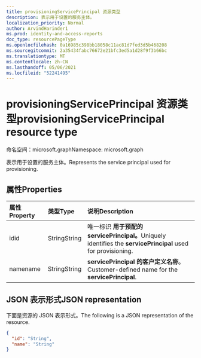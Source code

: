 ```yaml
---
title: provisioningServicePrincipal 资源类型
description: 表示用于设置的服务主体。
localization_priority: Normal
author: ArvindHarinder1
ms.prod: identity-and-access-reports
doc_type: resourcePageType
ms.openlocfilehash: 0a16985c398bb18058c11ac81d7fed3d5b468208
ms.sourcegitcommit: 2a35434fabc76672e21bfc3ed5a1d28f9f3b66bc
ms.translationtype: MT
ms.contentlocale: zh-CN
ms.lasthandoff: 05/06/2021
ms.locfileid: "52241495"
---
```

# <a name="provisioningserviceprincipal-resource-type"></a><span data-ttu-id="62ee2-103">provisioningServicePrincipal 资源类型</span><span class="sxs-lookup"><span data-stu-id="62ee2-103">provisioningServicePrincipal resource type</span></span>

<span data-ttu-id="62ee2-104">命名空间：microsoft.graph</span><span class="sxs-lookup"><span data-stu-id="62ee2-104">Namespace: microsoft.graph</span></span>


<span data-ttu-id="62ee2-105">表示用于设置的服务主体。</span><span class="sxs-lookup"><span data-stu-id="62ee2-105">Represents the service principal used for provisioning.</span></span> 

## <a name="properties"></a><span data-ttu-id="62ee2-106">属性</span><span class="sxs-lookup"><span data-stu-id="62ee2-106">Properties</span></span>

| <span data-ttu-id="62ee2-107">属性</span><span class="sxs-lookup"><span data-stu-id="62ee2-107">Property</span></span>     | <span data-ttu-id="62ee2-108">类型</span><span class="sxs-lookup"><span data-stu-id="62ee2-108">Type</span></span>        | <span data-ttu-id="62ee2-109">说明</span><span class="sxs-lookup"><span data-stu-id="62ee2-109">Description</span></span> |
|:-------------|:------------|:------------|
|<span data-ttu-id="62ee2-110">id</span><span class="sxs-lookup"><span data-stu-id="62ee2-110">id</span></span>|<span data-ttu-id="62ee2-111">String</span><span class="sxs-lookup"><span data-stu-id="62ee2-111">String</span></span>|<span data-ttu-id="62ee2-112">唯一标识 **用于预配的 servicePrincipal。**</span><span class="sxs-lookup"><span data-stu-id="62ee2-112">Uniquely identifies the **servicePrincipal** used for provisioning.</span></span>|
|<span data-ttu-id="62ee2-113">name</span><span class="sxs-lookup"><span data-stu-id="62ee2-113">name</span></span>|<span data-ttu-id="62ee2-114">String</span><span class="sxs-lookup"><span data-stu-id="62ee2-114">String</span></span>| <span data-ttu-id="62ee2-115">**servicePrincipal 的客户定义名称**。</span><span class="sxs-lookup"><span data-stu-id="62ee2-115">Customer-defined name for the **servicePrincipal**.</span></span>|

## <a name="json-representation"></a><span data-ttu-id="62ee2-116">JSON 表示形式</span><span class="sxs-lookup"><span data-stu-id="62ee2-116">JSON representation</span></span>

<span data-ttu-id="62ee2-117">下面是资源的 JSON 表示形式。</span><span class="sxs-lookup"><span data-stu-id="62ee2-117">The following is a JSON representation of the resource.</span></span>

<!-- {
  "blockType": "resource",
  "optionalProperties": [

  ],
  "@odata.type": "microsoft.graph.provisioningServicePrincipal",
  "baseType": null
}-->

```json
{
  "id": "String",
  "name": "String"
}
```

<!-- uuid: 16cd6b66-4b1a-43a1-adaf-3a886856ed98
2019-02-04 14:57:30 UTC -->
<!-- {
  "type": "#page.annotation",
  "description": "provisioningServicePrincipal resource",
  "keywords": "",
  "section": "documentation",
  "tocPath": ""
}-->


